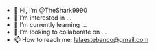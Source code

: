 - 👋 Hi, I’m @TheShark9990
- 👀 I’m interested in ...
- 🌱 I’m currently learning ...
- 💞️ I’m looking to collaborate on ...
- 📫 How to reach me: lalaestebanco@gmail.com

<!---
TheShark9990/TheShark9990 is a ✨ special ✨ repository because its `README.md` (this file) appears on your GitHub profile.
You can click the Preview link to take a look at your changes.
--->
